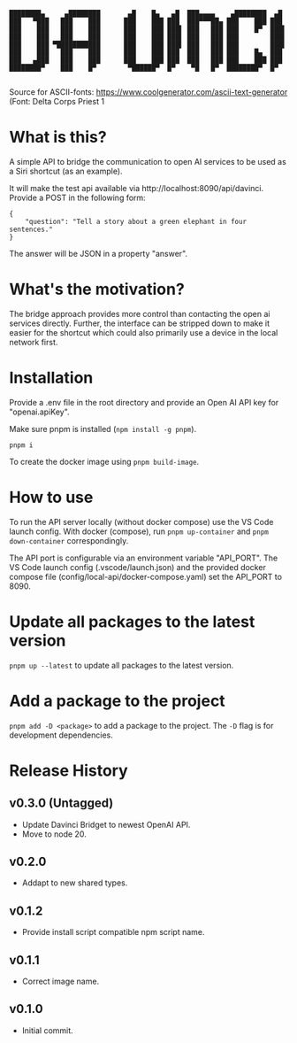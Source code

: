 ```
████████▄     ▄████████       ▄█    █▄   ▄█  ███▄▄▄▄    ▄████████  ▄█  
███   ▀███   ███    ███      ███    ███ ███  ███▀▀▀██▄ ███    ███ ███  
███    ███   ███    ███      ███    ███ ███▌ ███   ███ ███    █▀  ███▌ 
███    ███   ███    ███      ███    ███ ███▌ ███   ███ ███        ███▌ 
███    ███ ▀███████████      ███    ███ ███▌ ███   ███ ███        ███▌ 
███    ███   ███    ███      ███    ███ ███  ███   ███ ███    █▄  ███  
███   ▄███   ███    ███      ███    ███ ███  ███   ███ ███    ███ ███  
████████▀    ███    █▀        ▀██████▀  █▀    ▀█   █▀  ████████▀  █▀   
                                                                       
```

Source for ASCII-fonts: https://www.coolgenerator.com/ascii-text-generator
(Font: Delta Corps Priest 1


# What is this?
A simple API to bridge the communication to open AI services to be used as a 
Siri shortcut (as an example).

It will make the test api available via http://localhost:8090/api/davinci.
Provide a POST in the following form:
```
{
    "question": "Tell a story about a green elephant in four sentences."
}
```
The answer will be JSON in a property "answer".

# What's the motivation?
The bridge approach provides more control than contacting the open ai services directly. 
Further, the interface can be stripped down to make it easier for the shortcut which 
could also primarily use a device in the local network first.

# Installation
Provide a .env file in the root directory and provide an Open AI API key for "openai.apiKey".

Make sure pnpm is installed (`npm install -g pnpm`).
```
pnpm i
```
To create the docker image using `pnpm build-image`.


# How to use
To run the API server locally (without docker compose) use the VS Code launch config.
With docker (compose), run `pnpm up-container` and `pnpm down-container` correspondingly.

The API port is configurable via an environment variable "API_PORT".
The VS Code launch config (.vscode/launch.json) and the provided docker compose file (config/local-api/docker-compose.yaml) set the API_PORT to 8090.

# Update all packages to the latest version
`pnpm up --latest` to update all packages to the latest version.

# Add a package to the project
`pnpm add -D <package>` to add a package to the project. The `-D` flag is for development dependencies.


# Release History

## v0.3.0 (Untagged)
- Update Davinci Bridget to newest OpenAI API.
- Move to node 20.

## v0.2.0
- Addapt to new shared types.

## v0.1.2
- Provide install script compatible npm script name.

## v0.1.1
- Correct image name.

## v0.1.0
- Initial commit.

